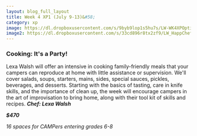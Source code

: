 ```yaml
---
layout: blog_full_layout
title: Week 4 XP1 (July 9-13)&#58; 
category: xp
image: https://dl.dropboxusercontent.com/s/9byb9lop1s5hu7s/LW-WK4XPOptim.jpg?dl=0
image2: https://dl.dropboxusercontent.com/s/33cd896r8tx2zf9/LW_HappChef_Optim.jpg?dl=0
---
```



### Cooking: It's a Party!

Lexa Walsh will offer an intensive in cooking family-friendly meals that your campers can reproduce at home with little assistance or supervision. We'll cover salads, soups, starters, mains, sides, special sauces, pickles, beverages, and desserts. Starting with the basics of tasting, care in knife skills, and the importance of clean up, the week will encourage campers in the art of improvisation to bring home, along with their tool kit of skills and recipes.
**_Chef: Lexa Walsh_**

**_$470_**

*16 spaces for CAMPers entering grades 6-8*


